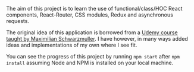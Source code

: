 The aim of this project is to learn the use of functional/class/HOC React components, React-Router, CSS modules, Redux and asynchronous requests.

The original idea of this application is borrowed from a [Udemy course taught by Maximilian Schwarzmuller](https://www.udemy.com/react-the-complete-guide-incl-redux/). I have however, in many ways added ideas and implementations of my own where I see fit.

You can see the progress of this project by running ```npm start``` after ```npm install``` assuming Node and NPM is installed on your local machine.
